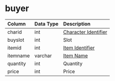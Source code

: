 # buyer

| Column | Data Type | Description |
| :--- | :--- | :--- |
| charid | int | [Character Identifier](../../schema/characters/character_data.md) |
| buyslot | int | Slot |
| itemid | int | [Item Identifier](../../schema/items/items.md) |
| itemname | varchar | [Item Name](../../schema/items/items.md) |
| quantity | int | Quantity |
| price | int | Price |

